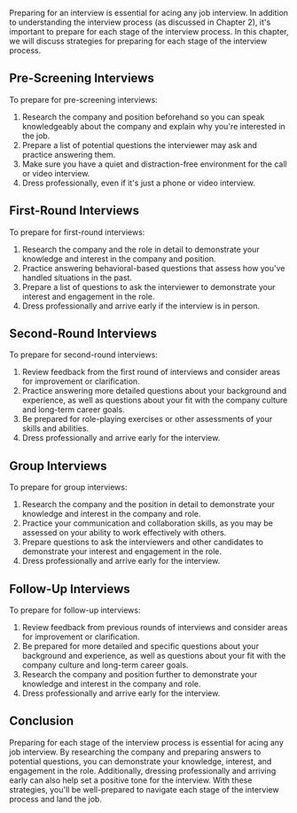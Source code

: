 
Preparing for an interview is essential for acing any job interview. In addition to understanding the interview process (as discussed in Chapter 2), it's important to prepare for each stage of the interview process. In this chapter, we will discuss strategies for preparing for each stage of the interview process.

Pre-Screening Interviews
------------------------

To prepare for pre-screening interviews:

1. Research the company and position beforehand so you can speak knowledgeably about the company and explain why you're interested in the job.
2. Prepare a list of potential questions the interviewer may ask and practice answering them.
3. Make sure you have a quiet and distraction-free environment for the call or video interview.
4. Dress professionally, even if it's just a phone or video interview.

First-Round Interviews
----------------------

To prepare for first-round interviews:

1. Research the company and the role in detail to demonstrate your knowledge and interest in the company and position.
2. Practice answering behavioral-based questions that assess how you've handled situations in the past.
3. Prepare a list of questions to ask the interviewer to demonstrate your interest and engagement in the role.
4. Dress professionally and arrive early if the interview is in person.

Second-Round Interviews
-----------------------

To prepare for second-round interviews:

1. Review feedback from the first round of interviews and consider areas for improvement or clarification.
2. Practice answering more detailed questions about your background and experience, as well as questions about your fit with the company culture and long-term career goals.
3. Be prepared for role-playing exercises or other assessments of your skills and abilities.
4. Dress professionally and arrive early for the interview.

Group Interviews
----------------

To prepare for group interviews:

1. Research the company and the position in detail to demonstrate your knowledge and interest in the company and role.
2. Practice your communication and collaboration skills, as you may be assessed on your ability to work effectively with others.
3. Prepare questions to ask the interviewers and other candidates to demonstrate your interest and engagement in the role.
4. Dress professionally and arrive early for the interview.

Follow-Up Interviews
--------------------

To prepare for follow-up interviews:

1. Review feedback from previous rounds of interviews and consider areas for improvement or clarification.
2. Be prepared for more detailed and specific questions about your background and experience, as well as questions about your fit with the company culture and long-term career goals.
3. Research the company and position further to demonstrate your knowledge and interest in the company and role.
4. Dress professionally and arrive early for the interview.

Conclusion
----------

Preparing for each stage of the interview process is essential for acing any job interview. By researching the company and preparing answers to potential questions, you can demonstrate your knowledge, interest, and engagement in the role. Additionally, dressing professionally and arriving early can also help set a positive tone for the interview. With these strategies, you'll be well-prepared to navigate each stage of the interview process and land the job.
